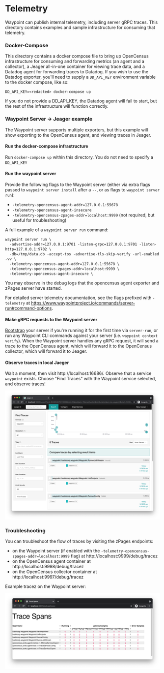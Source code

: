 # Telemetry

Waypoint can publish internal telemetry, including server gRPC traces.
This directory contains examples and sample infrastructure for consuming that telemetry.

### Docker-Compose
This directory contains a docker compose file to bring up OpenCensus infrastructure
for consuming and forwarding metrics (an agent and a collector), a Jeager
all-in-one container for viewing trace data, and a Datadog agent for
forwarding traces to Datadog. If you wish to use the Datadog exporter, you'll
need to supply a `DD_API_KEY` environment variable to the docker compose, like so:

```
DD_API_KEY=<redacted> docker-compose up
```

If you do not provide a DD_API_KEY, the Datadog agent will fail to start, but the
rest of the infrastructure will function correctly.

### Waypoint Server -> Jeager example


The Waypoint server supports multiple exporters, but this example will show exporting
to the OpenCensus agent, and viewing traces in Jeager.

#### Run the docker-compose infrastructure
Run `docker-compose up` within this directory. You do not need to specify a `DD_API_KEY`

#### Run the waypoint server

Provide the following flags to the Waypoint server (either via extra flags passed to `waypoint server install` after a `--`,
or as flags to `waypoint server run`):

- `-telemetry-opencensus-agent-addr=127.0.0.1:55678`
- `-telemetry-opencensus-agent-insecure`
- `-telemetry-opencensus-zpages-addr=localhost:9999` (not required, but useful for troubleshooting)

A full example of a `waypoint server run` command:
```
waypoint server run \
  -advertise-addr=127.0.0.1:9701 -listen-grpc=127.0.0.1:9701 -listen-http=127.0.0.1:9702 \
  -db=/tmp/data.db -accept-tos -advertise-tls-skip-verify -url-enabled -vv \
  -telemetry-opencensus-agent-addr=127.0.0.1:55678 \
  -telemetry-opencensus-zpages-addr=localhost:9999 \
  -telemetry-opencensus-agent-insecure \
```

You may observe in the debug logs that the opencensus agent exporter and zPages server have started.

For detailed server telemetry documentation, see the flags prefixed with `-telemetry`
at https://www.waypointproject.io/commands/server-run#command-options. 

#### Make gRPC requests to the Waypoint server

[Bootstrap](https://www.waypointproject.io/commands/server-bootstrap) your server if you're running it for the first
time via `server-run`, or run any Waypoint CLI commands against your server (i.e. `waypoint context verify`).
When the Waypoint server handles any gRPC request, it will send a trace to the OpenCensus agent, which will
forward it to the OpenCensus collector, which will forward it to Jeager.

#### Observe traces in local Jaeger

Wait a moment, then visit http://localhost:16686/. Observe that a service `waypoint` exists. Choose "Find Traces"
with the Waypoint service selected, and observe traces!

![jaeger traces](images/jeager-traces.png)

### Troubleshooting

You can troubleshoot the flow of traces by visiting the zPages endpoints:
- on the Waypoint server (if enabled with the `-telemetry-opencensus-zpages-addr=localhost:9999` flag) at http://localhost:9999/debug/tracez
- on the OpenCensus agent container at http://localhost:9998/debug/tracez
- on the OpenCensus collector container at http://localhost:9997/debug/tracez

Example tracez on the Waypoint server:

![tracez example](images/tracez-example.png)